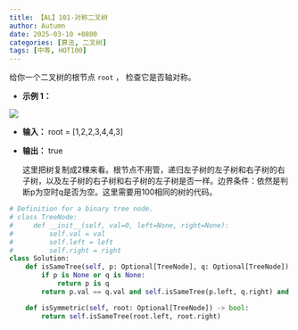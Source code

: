 ```yaml
---
title: 【AL】101-对称二叉树
author: Autumn
date: 2025-03-10 +0800
categories: [算法, 二叉树]
tags: [中等, HOT100]
---
```

给你一个二叉树的根节点 `root` ， 检查它是否轴对称。

- **示例 1：**

![](https://pic.leetcode.cn/1698026966-JDYPDU-image.png)

- **输入：** root = [1,2,2,3,4,4,3]
- **输出：** true


	这里把树复制成2棵来看。根节点不用管，递归左子树的左子树和右子树的右子树，以及左子树的右子树和右子树的左子树是否一样。边界条件：依然是判断p为空时q是否为空。这里需要用100相同的树的代码。

```python
# Definition for a binary tree node.
# class TreeNode:
#     def __init__(self, val=0, left=None, right=None):
#         self.val = val
#         self.left = left
#         self.right = right
class Solution:
    def isSameTree(self, p: Optional[TreeNode], q: Optional[TreeNode]) -> bool:
        if p is None or q is None:
            return p is q
        return p.val == q.val and self.isSameTree(p.left, q.right) and self.isSameTree(p.right, q.left)

    def isSymmetric(self, root: Optional[TreeNode]) -> bool:
        return self.isSameTree(root.left, root.right)
```
